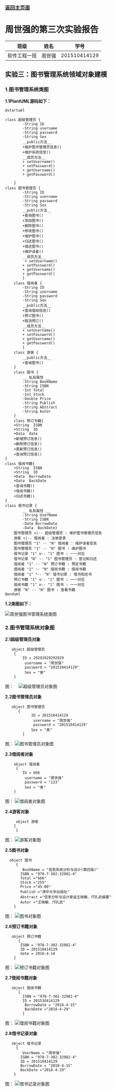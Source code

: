### [返回主页面](../README.md)
周世强的第三次实验报告             
============
|班级|姓名|学号|
|:---------------:|:------------:|:------------:|
|软件工程一班|周世强|201510414129|
## 实验三：图书管理系统领域对象建模
### 1.图书管理系统类图

**1.1PlantUML源码如下：**

~~~
@startuml

class 超级管理员 {
		-String ID
	 	-String username
	 	-String password
		-String Sex
		__public方法__
	 	+维护图书管理员信息()
		+维护系统信息()
		__成员方法__
		+ setUsername()
 		+ setPassword()
		+ getUsername()
 		+ getPassword()
 		
	}
class 图书管理员 {
		-String ID
	 	-String username
	 	-String password
		-String Sex
		__public方法__
		+查询图书()
		+添加图书()
		+删除图书()
		+修改图书()
		+维护图书()
		+归还图书()
		+借还图书()
		+维护读者()
		__成员方法__
		 + setUsername()
 		+ setPassword()
		+ getUsername()
 		+ getPassword()
 		}   
    class 借阅者 {
        -String ID
	 	-String username
	 	-String password
		-String Sex
		__public方法__
		+查询借阅信息()
		+预订图书()
		+取消预订()
		__成员方法__
		+ setUsername()
 		+ setPassword()
		+ getUsername()
 		+ getPassword()
 		}
	class 游客 {
		__public方法__
		+查询图书()
	}
	class 图书 {
		__ 私有属性 __
	 	-String BookName
	 	-String ISBN
	 	-Int Total
	 	-Int Stock
	 	-Double Price
	 	-String Publish
	 	-String Abstract
	 	-String Autor
	}
	class 预订书籍{
    +String  ISBN
    +String  ID
    +Data  date
    +新增预订信息()
    +删除预订信息()
    +更新预订信息()
    +查询预订信息()
}
class 借阅书籍{
    +String  ISBN
    +String  ID
    +Data  BorrowDate
    +Data  BackDate
    +查询书籍()
    +借阅书籍()
    +归还书籍()
}
class 借书记录 {
		__ 私有属性 __
	 	-String UserName
	 	-String ISBN
	 	-Date BorrowDate
	 	-Data  BackDate}
	图书管理员 <|-- 超级管理员 : 维护图书管理员信息
	游客 <|-- 借阅者 : 注册登录
	图书管理员 "1" -- "N" 借阅者 : 维护读者信息
	图书管理员 "1" -- "N" 图书 : 维护图书
	借书记录 "1" o-- "1" 图书 : 一一对应
	借书记录 "N" -- "1" 图书管理员 : 登记和归还
	借阅者 "1" -- "N" 预订书籍 : 预定书籍
	借阅者 "1" -- "N" 借阅书籍 : 借阅书籍
	借阅者 "1" *-- "N" 借书记录 : 借书和还书
	预订书籍 "1" o-- "1" 图书 : 一一对应
	借阅书籍 "1" o-- "1" 图书 : 一一对应
	游客 "N" -- "N" 图书 : 查看书籍
@enduml
~~~
**1.2类图如下：**

![周世强图书管理系统类图](周世强图书管理系统类图.png)


### 2.图书管理系统对象图

**2.1超级管理员对象**
~~~
   object 超级管理员 
    {
        ID = 29292929292929
		 username = "周世强"
		 password = "201510414129"
         Sex = "男"
    }
~~~
图：
    ![超级管理员对象图](超级管理员对象图.png)

**2.2图书管理员对象**
~~~
   object 图书管理员 
      {
            ID = 201510414129
	    	 username = "周世强"
	    	 password = "201510414129"
            Sex = "男"
        }
~~~
图：
    ![图书管理员对象图](图书管理员对象图.png)

**2.3借阅者对象**
~~~
    object 借阅者
     {
        ID = 666
		 username = "周世强"
		 password = "123"
         Sex = "男"
	}
~~~
图：
    ![借阅者对象图](借阅者对象图.png)

**2.4游客对象**
~~~
     object 游客
    {
     }
~~~
图：
    ![游客对象图](游客对象图.png)

 **2.5图书对象**
~~~
  object 图书
     {
        BookName = "信息系统分析与设计(第四版)"
       ISBN = "978-7-302-32982-4"
       Total ="666"
       Stock ="255"
       Price ="45.00"
       Publish ="清华大学出版社"
       Abstract ="信息分析与设计是由王晓敏、邝孔武编著"
       Autor ="王晓敏、邝孔武"
	}
~~~
图：
    ![图书对象图](图书对象图.png)

**2.6预订书籍对象**
~~~
   object 预订书籍
      {
       ISBN = "978-7-302-32982-4"
       ID = 201510414129
       date = 2018-4-14
	}
~~~
图：
     ![预订书籍对象图](预订书籍对象图.png)

 **2.7借阅书籍对象**
~~~
   object 借阅书籍
      {
        ISBN = "978-7-302-32982-4"
        ID = 201510414129
         BorrowDate = "2018-4-15"
         BackDate ="2018-4-29"
	    }
~~~
图：
    ![借阅书籍对象图](借阅书籍对象图.png)


**2.8借书记录对象** 
~~~
   object 借书记录
     {
        UserName = "周世强"
       ISBN = "978-7-302-32982-4"
       ID = 201510414129
       BorrowDate = "2018-4-15"
       BackDate ="2018-4-29"
	}
~~~
图：
    ![借书记录对象图](借书记录对象图.png)

